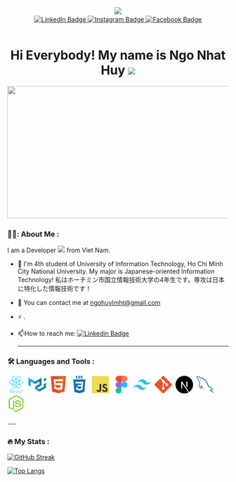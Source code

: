 
<div id="header" align="center">
  <img src="https://media3.giphy.com/media/v1.Y2lkPTc5MGI3NjExdjllOG52eWF1bzNnaTRjeGZuMHEyczA2cHA2MXQxYmUyMGpqa3NjYiZlcD12MV9pbnRlcm5hbF9naWZfYnlfaWQmY3Q9Zw/Up8PH67rCip6aXRnzv/giphy.gif" width="100"/>
    <div id="badges">
      <a href="https://www.linkedin.com/in/ngo-huy-a73232280/">
        <img src="https://img.shields.io/badge/linkedIn-blue?style=for-the-badge&logo=linkedin&logoColor=white" alt="LinkedIn Badge"/>
      </a>
      <a href="https://www.instagram.com/_nhhuy_/">
        <img src="https://img.shields.io/badge/instagram-red?style=for-the-badge&logo=instagram&logoColor=white" alt="Instagram Badge"/>
      </a>
      <a href="https://www.facebook.com/bawpsisme/">
        <img src="https://img.shields.io/badge/facebook-blue?style=for-the-badge&logo=facebook&logoColor=white" alt="Facebook Badge"/>
      </a>
  </div>
  <img src="https://komarev.com/ghpvc/?username=bawpsgithub&style=flat-square&color=blue" alt=""/>
  <h1>
  Hi Everybody! My name is Ngo Nhat Huy
  <img src="https://media.giphy.com/media/hvRJCLFzcasrR4ia7z/giphy.gif" width="30px"/>
</h1>
</div>



<div align="center">
  <img src="https://media2.giphy.com/media/QNFhOolVeCzPQ2Mx85/giphy.gif?cid=ecf05e47kjsfxyphm98lsbcl23ff30z5t8nfyrhrvj69ld1j&ep=v1_gifs_search&rid=giphy.gif&ct=g" width="600" height="300"/>
</div>

### 👨‍💻: About Me :
I am a Developer <img src="https://media.giphy.com/media/WUlplcMpOCEmTGBtBW/giphy.gif" width="30"> from Viet Nam.
- :telescope: I'm 4th student of University of Information Technology, Ho Chi Minh City National University. My major is Japanese-oriented Information Technology! 私はホーチミン市国立情報技術大学の4年生です。専攻は日本に特化した情報技術です！

- :seedling: You can contact me at ngohuylmht@gmail.com

- :zap: .

- :mailbox:How to reach me: [![Linkedin Badge](https://img.shields.io/badge/--blue?style=flat&logo=Linkedin&logoColor=white)](https://www.linkedin.com/in/ngo-huy-a73232280/)

  ---

### :hammer_and_wrench: Languages and Tools :
<div>

  <img src="https://github.com/devicons/devicon/blob/master/icons/react/react-original-wordmark.svg" title="React" alt="React" width="40" height="40"/>&nbsp;
  <img src="https://github.com/devicons/devicon/blob/master/icons/materialui/materialui-original.svg" title="Material UI" alt="Material UI" width="40" height="40"/>&nbsp;
  <img src="https://github.com/devicons/devicon/blob/master/icons/html5/html5-original.svg" title="HTML5" alt="HTML" width="40" height="40"/>&nbsp;
  <img src="https://github.com/devicons/devicon/blob/master/icons/css3/css3-plain-wordmark.svg"  title="CSS3" alt="CSS" width="40" height="40"/>&nbsp;
  <img src="https://github.com/devicons/devicon/blob/master/icons/javascript/javascript-original.svg" title="JavaScript" alt="JavaScript" width="40" height="40"/>&nbsp;
  <img src="https://github.com/devicons/devicon/blob/master/icons/figma/figma-original.svg" title="Figma" alt="Figma" width="40" height="40"/>&nbsp;
  <img src="https://github.com/devicons/devicon/blob/master/icons/tailwindcss/tailwindcss-plain.svg" title="Tailwind" alt="Tailwind" width="40" height="40"/>&nbsp;
  <img src="https://github.com/devicons/devicon/blob/master/icons/git/git-original.svg" title="Git" alt="Git" width="40" height="40"/>&nbsp;
  <img src="https://github.com/devicons/devicon/blob/master/icons/nextjs/nextjs-original.svg" title="NextJS" alt="NextJS" width="40" height="40"/>&nbsp;
  <img src="https://github.com/devicons/devicon/blob/master/icons/mysql/mysql-plain.svg" title="MySQL"  alt="MySQL" width="40" height="40"/>&nbsp;
  <img src="https://github.com/devicons/devicon/blob/master/icons/nodejs/nodejs-plain.svg" title="NodeJS" alt="NodeJS" width="40" height="40"/>&nbsp;
</div>
---

### :fire: My Stats :
[![GitHub Streak](http://github-readme-streak-stats.herokuapp.com?user=Bawpsgithub&theme=dark&background=000000)](https://git.io/streak-stats)

[![Top Langs](https://github-readme-stats.vercel.app/api/top-langs/?username=Bawpsgithub&layout=compact&theme=vision-friendly-dark)](https://github.com/anuraghazra/github-readme-stats)
<!--
**Bawpsgithub/Bawpsgithub** is a ✨ _special_ ✨ repository because its `README.md` (this file) appears on your GitHub profile.

Here are some ideas to get you started:

- 🔭 I’m currently working on ...
- 🌱 I’m currently learning ...
- 👯 I’m looking to collaborate on ...
- 🤔 I’m looking for help with ...
- 💬 Ask me about ...
- 📫 How to reach me: ...
- 😄 Pronouns: ...
- ⚡ Fun fact: ...
-->
